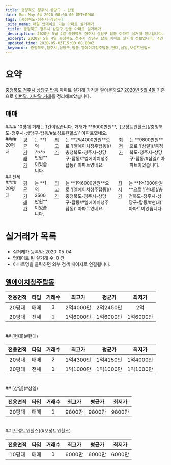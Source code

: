 ```yaml
---
title: 충청북도 청주시 상당구 - 탑동
date: Mon May 04 2020 00:00:00 GMT+0900
tags: [충청북도-청주시-상당구]
_site_name: 매일 업데이트 되는 아파트 실거래가
_title: 충청북도 청주시 상당구 탑동 아파트 실거래가
_description: 2020년 5월 4일 충청북도 청주시 상당구 탑동 아파트 실거래 정보입니다. 4건 아파트 정보가 있습니다.
_excerpt: 2020년 5월 4일 충청북도 청주시 상당구 탑동 아파트 실거래 정보입니다. 4건 아파트 정보가 있습니다.
_updated_time: 2020-05-03T15:00:00.000Z
_keywords: 충청북도,청주시,상당구,탑동,엘에이치청주탑동,현대,삼일,보성트윈힐스
---
```





# 요약
<ins>충청북도 청주시 상당구 탑동</ins> 아파트 실거래 가격을 알아볼까요? <ins>2020년 5월 4일</ins> 기준으로 <ins>이번달, 지난달 거래</ins>를 정리해보았습니다.

## 매매
<div class="container">
<div class="six columns" markdown="1">
#### 10평대
거래는 1건이었습니다. 거래가 **6000만원**, '[보성트윈힐스](/충청북도-청주시-상당구-탑동/#보성트윈힐스)' 아파트였네요.
</div>
<div class="six columns" markdown="1">
#### 20평대
<ins>평균 거래가</ins>는 **1억7575만원**이었습니다. <ins>최고가</ins>는 **2억4000만원**으로 '[엘에이치청주탑동](/충청북도-청주시-상당구-탑동/#엘에이치청주탑동)' 아파트였네요. <ins>최저가</ins>는 **9800만원**으로 '[삼일](/충청북도-청주시-상당구-탑동/#삼일)' 아파트이었습니다.
</div>
</div>
## 전세
<div class="container">
<div class="twelve columns" markdown="1">
#### 20평대
<ins>평균 거래가</ins>는 **1억3500만원**이었습니다. <ins>최고가</ins>는 **1억6000만원**으로 '[엘에이치청주탑동](/충청북도-청주시-상당구-탑동/#엘에이치청주탑동)' 아파트였네요. <ins>최저가</ins>는 **1억1000만원**으로 '[현대](/충청북도-청주시-상당구-탑동/#현대)' 아파트이었습니다.
</div>
</div>



# 실거래가 목록
- 실거래가 등록일: 2020-05-04
- 업데이트 된 실거래 수: 0 건
- 아파트명을 클릭하면 외부 검색 페이지로 연결됩니다.

## [엘에이치청주탑동](#엘에이치청주탑동)

|전용면적|타입|거래수|최고가|평균가|최저가|
|:---:|:---:|:---:|:---:|:---:|:---:|
|20평대|<span class="deal-type-1">매매</span>|3|2억4000만|2억2450만|2억|
|20평대|<span class="deal-type-2">전세</span>|1|1억6000만|1억6000만|1억6000만|

<br/>
## [현대](#현대)

|전용면적|타입|거래수|최고가|평균가|최저가|
|:---:|:---:|:---:|:---:|:---:|:---:|
|20평대|<span class="deal-type-1">매매</span>|2|1억4300만|1억4150만|1억4000만|
|20평대|<span class="deal-type-2">전세</span>|1|1억1000만|1억1000만|1억1000만|

<br/>
## [삼일](#삼일)

|전용면적|타입|거래수|최고가|평균가|최저가|
|:---:|:---:|:---:|:---:|:---:|:---:|
|20평대|<span class="deal-type-1">매매</span>|1|9800만|9800만|9800만|

<br/>
## [보성트윈힐스](#보성트윈힐스)

|전용면적|타입|거래수|최고가|평균가|최저가|
|:---:|:---:|:---:|:---:|:---:|:---:|
|10평대|<span class="deal-type-1">매매</span>|1|6000만|6000만|6000만|

<br/>




